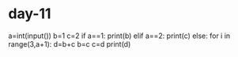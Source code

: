 # day-11

a=int(input())
b=1
c=2
if a==1:
    print(b)
elif a==2:
    print(c)
else:
    for i in range(3,a+1):
        d=b+c
        b=c
        c=d
    print(d)
